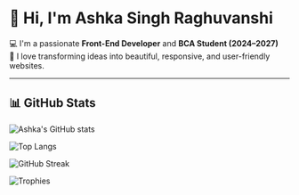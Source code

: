 # 👋 Hi, I'm Ashka Singh Raghuvanshi  

💻 I'm a passionate **Front-End Developer** and **BCA Student (2024–2027)**  
🌸 I love transforming ideas into beautiful, responsive, and user-friendly websites.  

---

## 📊 GitHub Stats

![Ashka's GitHub stats](https://github-readme-stats.vercel.app/api?username=YOUR_GITHUB_USERNAME&show_icons=true&theme=tokyonight&count_private=true&include_all_commits=true)

![Top Langs](https://github-readme-stats.vercel.app/api/top-langs/?username=YOUR_GITHUB_USERNAME&layout=compact&theme=tokyonight)

![GitHub Streak](https://github-readme-streak-stats.herokuapp.com?user=YOUR_GITHUB_USERNAME&theme=tokyonight)

![Trophies](https://github-profile-trophy.vercel.app/?username=YOUR_GITHUB_USERNAME&theme=tokyonight&no-frame=true&margin-w=10)

